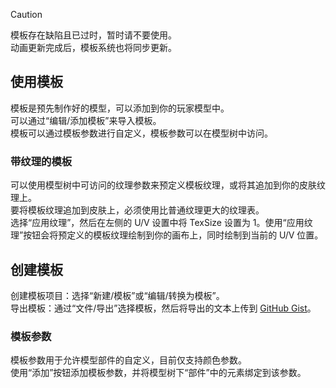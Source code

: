 > [!CAUTION]
> 模板存在缺陷且已过时，暂时请不要使用。  
> 动画更新完成后，模板系统也将同步更新。


<a name="using-templates"/>

## 使用模板
模板是预先制作好的模型，可以添加到你的玩家模型中。  
可以通过“编辑/添加模板”来导入模板。  
模板可以通过模板参数进行自定义，模板参数可以在模型树中访问。


<a name="templates-with-textures"/>

### 带纹理的模板
可以使用模型树中可访问的纹理参数来预定义模板纹理，或将其追加到你的皮肤纹理上。  
要将模板纹理追加到皮肤上，必须使用比普通纹理更大的纹理表。  
选择“应用纹理”，然后在左侧的 U/V 设置中将 TexSize 设置为 1。使用“应用纹理”按钮会将预定义的模板纹理绘制到你的画布上，同时绘制到当前的 U/V 位置。


<a name="creating-templates"/>

## 创建模板
创建模板项目：选择“新建/模板”或“编辑/转换为模板”。  
导出模板：通过“文件/导出”选择模板，然后将导出的文本上传到 [GitHub Gist](https://gist.github.com/)。

<a name="template-arguments"/>

### 模板参数
模板参数用于允许模型部件的自定义，目前仅支持颜色参数。  
使用“添加”按钮添加模板参数，并将模型树下“部件”中的元素绑定到该参数。
